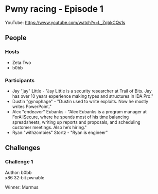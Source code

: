 # Pwny racing - Episode 1

YouTube: https://www.youtube.com/watch?v=L_ZqbkCQs1s

## People
### Hosts
* Zeta Two  
* b0bb  

### Participants
* Jay "jay" Little - "Jay Little is a security researcher at Trail of Bits. Jay has over 10 years experience making types and structures in IDA Pro."
* Dustin "gynophage"  - "Dustin used to write exploits. Now he mostly writes PowerPoint."
* Alex "endeavor" Eubanks - "Alex Eubanks is a program manager at ForAllSecure, where he spends most of his time balancing spreadsheets, writing up reports and proposals, and scheduling customer meetings. Also he’s hiring."
* Ryan "withzombies" Stortz - "Ryan is engineer"

## Challenges

### Challenge 1
Author: b0bb  
x86 32-bit pwnable  

Winner: Murmus
